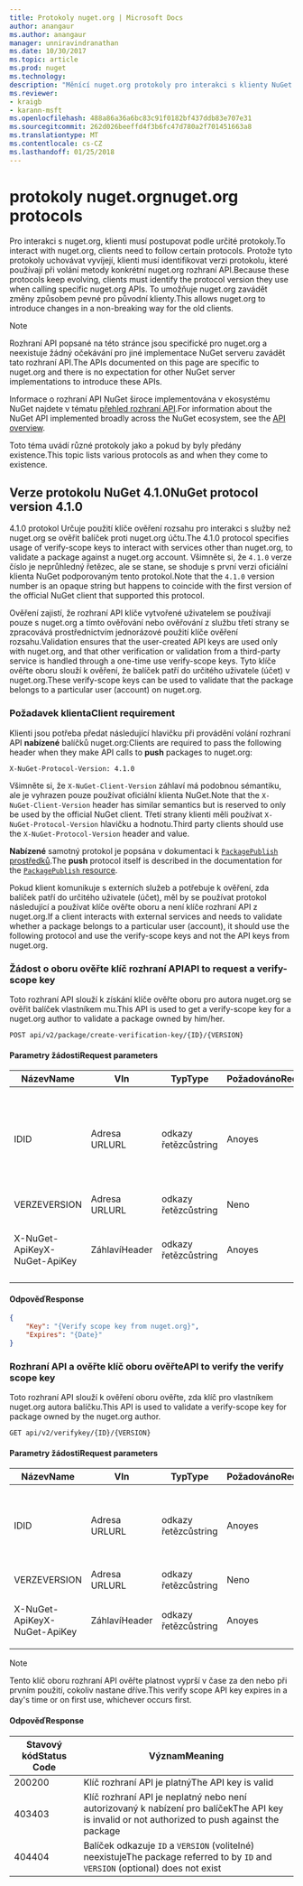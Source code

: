 ```yaml
---
title: Protokoly nuget.org | Microsoft Docs
author: anangaur
ms.author: anangaur
manager: unniravindranathan
ms.date: 10/30/2017
ms.topic: article
ms.prod: nuget
ms.technology: 
description: "Měnící nuget.org protokoly pro interakci s klienty NuGet."
ms.reviewer:
- kraigb
- karann-msft
ms.openlocfilehash: 488a86a36a6bc83c91f0182bf437ddb83e707e31
ms.sourcegitcommit: 262d026beeffd4f3b6fc47d780a2f701451663a8
ms.translationtype: MT
ms.contentlocale: cs-CZ
ms.lasthandoff: 01/25/2018
---
```

# <a name="nugetorg-protocols"></a><span data-ttu-id="0b541-103">protokoly nuget.org</span><span class="sxs-lookup"><span data-stu-id="0b541-103">nuget.org protocols</span></span>

<span data-ttu-id="0b541-104">Pro interakci s nuget.org, klienti musí postupovat podle určité protokoly.</span><span class="sxs-lookup"><span data-stu-id="0b541-104">To interact with nuget.org, clients need to follow certain protocols.</span></span> <span data-ttu-id="0b541-105">Protože tyto protokoly uchovávat vyvíjejí, klienti musí identifikovat verzi protokolu, které používají při volání metody konkrétní nuget.org rozhraní API.</span><span class="sxs-lookup"><span data-stu-id="0b541-105">Because these protocols keep evolving, clients must identify the protocol version they use when calling specific nuget.org APIs.</span></span> <span data-ttu-id="0b541-106">To umožňuje nuget.org zavádět změny způsobem pevné pro původní klienty.</span><span class="sxs-lookup"><span data-stu-id="0b541-106">This allows nuget.org to introduce changes in a non-breaking way for the old clients.</span></span>

> [!Note]
> <span data-ttu-id="0b541-107">Rozhraní API popsané na této stránce jsou specifické pro nuget.org a neexistuje žádný očekávání pro jiné implementace NuGet serveru zavádět tato rozhraní API.</span><span class="sxs-lookup"><span data-stu-id="0b541-107">The APIs documented on this page are specific to nuget.org and there is no expectation for other NuGet server implementations to introduce these APIs.</span></span> 

<span data-ttu-id="0b541-108">Informace o rozhraní API NuGet široce implementována v ekosystému NuGet najdete v tématu [přehled rozhraní API](overview.md).</span><span class="sxs-lookup"><span data-stu-id="0b541-108">For information about the NuGet API implemented broadly across the NuGet ecosystem, see the [API overview](overview.md).</span></span>

<span data-ttu-id="0b541-109">Toto téma uvádí různé protokoly jako a pokud by byly předány existence.</span><span class="sxs-lookup"><span data-stu-id="0b541-109">This topic lists various protocols as and when they come to existence.</span></span>

## <a name="nuget-protocol-version-410"></a><span data-ttu-id="0b541-110">Verze protokolu NuGet 4.1.0</span><span class="sxs-lookup"><span data-stu-id="0b541-110">NuGet protocol version 4.1.0</span></span>

<span data-ttu-id="0b541-111">4.1.0 protokol Určuje použití klíče ověření rozsahu pro interakci s služby než nuget.org se ověřit balíček proti nuget.org účtu.</span><span class="sxs-lookup"><span data-stu-id="0b541-111">The 4.1.0 protocol specifies usage of verify-scope keys to interact with services other than nuget.org, to validate a package against a nuget.org account.</span></span> <span data-ttu-id="0b541-112">Všimněte si, že `4.1.0` verze číslo je neprůhledný řetězec, ale se stane, se shoduje s první verzi oficiální klienta NuGet podporovaným tento protokol.</span><span class="sxs-lookup"><span data-stu-id="0b541-112">Note that the `4.1.0` version number is an opaque string but happens to coincide with the first version of the official NuGet client that supported this protocol.</span></span>

<span data-ttu-id="0b541-113">Ověření zajistí, že rozhraní API klíče vytvořené uživatelem se používají pouze s nuget.org a tímto ověřování nebo ověřování z službu třetí strany se zpracovává prostřednictvím jednorázové použití klíče ověření rozsahu.</span><span class="sxs-lookup"><span data-stu-id="0b541-113">Validation ensures that the user-created API keys are used only with nuget.org, and that other verification or validation from a third-party service is handled through a one-time use verify-scope keys.</span></span> <span data-ttu-id="0b541-114">Tyto klíče ověřte oboru slouží k ověření, že balíček patří do určitého uživatele (účet) v nuget.org.</span><span class="sxs-lookup"><span data-stu-id="0b541-114">These verify-scope keys can be used to validate that the package belongs to a particular user (account) on nuget.org.</span></span>

### <a name="client-requirement"></a><span data-ttu-id="0b541-115">Požadavek klienta</span><span class="sxs-lookup"><span data-stu-id="0b541-115">Client requirement</span></span>

<span data-ttu-id="0b541-116">Klienti jsou potřeba předat následující hlavičku při provádění volání rozhraní API **nabízené** balíčků nuget.org:</span><span class="sxs-lookup"><span data-stu-id="0b541-116">Clients are required to pass the following header when they make API calls to **push** packages to nuget.org:</span></span>

    X-NuGet-Protocol-Version: 4.1.0

<span data-ttu-id="0b541-117">Všimněte si, že `X-NuGet-Client-Version` záhlaví má podobnou sémantiku, ale je vyhrazen pouze používat oficiální klienta NuGet.</span><span class="sxs-lookup"><span data-stu-id="0b541-117">Note that the `X-NuGet-Client-Version` header has similar semantics but is reserved to only be used by the official NuGet client.</span></span> <span data-ttu-id="0b541-118">Třetí strany klienti měli používat `X-NuGet-Protocol-Version` hlavičku a hodnotu.</span><span class="sxs-lookup"><span data-stu-id="0b541-118">Third party clients should use the `X-NuGet-Protocol-Version` header and value.</span></span>

<span data-ttu-id="0b541-119">**Nabízené** samotný protokol je popsána v dokumentaci k [ `PackagePublish` prostředků](package-publish-resource.md).</span><span class="sxs-lookup"><span data-stu-id="0b541-119">The **push** protocol itself is described in the documentation for the [`PackagePublish` resource](package-publish-resource.md).</span></span>

<span data-ttu-id="0b541-120">Pokud klient komunikuje s externích služeb a potřebuje k ověření, zda balíček patří do určitého uživatele (účet), měl by se používat protokol následující a používat klíče ověřte oboru a není klíče rozhraní API z nuget.org.</span><span class="sxs-lookup"><span data-stu-id="0b541-120">If a client interacts with external services and needs to validate whether a package belongs to a particular user (account), it should use the following protocol and use the verify-scope keys and not the API keys from nuget.org.</span></span>

### <a name="api-to-request-a-verify-scope-key"></a><span data-ttu-id="0b541-121">Žádost o oboru ověřte klíč rozhraní API</span><span class="sxs-lookup"><span data-stu-id="0b541-121">API to request a verify-scope key</span></span>

<span data-ttu-id="0b541-122">Toto rozhraní API slouží k získání klíče ověřte oboru pro autora nuget.org se ověřit balíček vlastníkem mu.</span><span class="sxs-lookup"><span data-stu-id="0b541-122">This API is used to get a verify-scope key for a nuget.org author to validate a package owned by him/her.</span></span>

    POST api/v2/package/create-verification-key/{ID}/{VERSION}

#### <a name="request-parameters"></a><span data-ttu-id="0b541-123">Parametry žádosti</span><span class="sxs-lookup"><span data-stu-id="0b541-123">Request parameters</span></span>

<span data-ttu-id="0b541-124">Název</span><span class="sxs-lookup"><span data-stu-id="0b541-124">Name</span></span>           | <span data-ttu-id="0b541-125">V</span><span class="sxs-lookup"><span data-stu-id="0b541-125">In</span></span>     | <span data-ttu-id="0b541-126">Typ</span><span class="sxs-lookup"><span data-stu-id="0b541-126">Type</span></span>   | <span data-ttu-id="0b541-127">Požadováno</span><span class="sxs-lookup"><span data-stu-id="0b541-127">Required</span></span> | <span data-ttu-id="0b541-128">Poznámky</span><span class="sxs-lookup"><span data-stu-id="0b541-128">Notes</span></span>
-------------- | ------ | ------ | -------- | -----
<span data-ttu-id="0b541-129">ID</span><span class="sxs-lookup"><span data-stu-id="0b541-129">ID</span></span>             | <span data-ttu-id="0b541-130">Adresa URL</span><span class="sxs-lookup"><span data-stu-id="0b541-130">URL</span></span>    | <span data-ttu-id="0b541-131">odkazy řetězců</span><span class="sxs-lookup"><span data-stu-id="0b541-131">string</span></span> | <span data-ttu-id="0b541-132">Ano</span><span class="sxs-lookup"><span data-stu-id="0b541-132">yes</span></span>      | <span data-ttu-id="0b541-133">Balíček identidier, pro které je požadováno ověřte, zda klíč oboru</span><span class="sxs-lookup"><span data-stu-id="0b541-133">The package identidier for which the verify scope key is requested</span></span>
<span data-ttu-id="0b541-134">VERZE</span><span class="sxs-lookup"><span data-stu-id="0b541-134">VERSION</span></span>        | <span data-ttu-id="0b541-135">Adresa URL</span><span class="sxs-lookup"><span data-stu-id="0b541-135">URL</span></span>    | <span data-ttu-id="0b541-136">odkazy řetězců</span><span class="sxs-lookup"><span data-stu-id="0b541-136">string</span></span> | <span data-ttu-id="0b541-137">Ne</span><span class="sxs-lookup"><span data-stu-id="0b541-137">no</span></span>       | <span data-ttu-id="0b541-138">Verze balíčku</span><span class="sxs-lookup"><span data-stu-id="0b541-138">The package version</span></span>
<span data-ttu-id="0b541-139">X-NuGet-ApiKey</span><span class="sxs-lookup"><span data-stu-id="0b541-139">X-NuGet-ApiKey</span></span> | <span data-ttu-id="0b541-140">Záhlaví</span><span class="sxs-lookup"><span data-stu-id="0b541-140">Header</span></span> | <span data-ttu-id="0b541-141">odkazy řetězců</span><span class="sxs-lookup"><span data-stu-id="0b541-141">string</span></span> | <span data-ttu-id="0b541-142">Ano</span><span class="sxs-lookup"><span data-stu-id="0b541-142">yes</span></span>      | <span data-ttu-id="0b541-143">Třeba `X-NuGet-ApiKey: {USER_API_KEY}`.</span><span class="sxs-lookup"><span data-stu-id="0b541-143">For example, `X-NuGet-ApiKey: {USER_API_KEY}`</span></span>

#### <a name="response"></a><span data-ttu-id="0b541-144">Odpověď</span><span class="sxs-lookup"><span data-stu-id="0b541-144">Response</span></span>

```json
{
    "Key": "{Verify scope key from nuget.org}",
    "Expires": "{Date}"
}
```

### <a name="api-to-verify-the-verify-scope-key"></a><span data-ttu-id="0b541-145">Rozhraní API a ověřte klíč oboru ověřte</span><span class="sxs-lookup"><span data-stu-id="0b541-145">API to verify the verify scope key</span></span>

<span data-ttu-id="0b541-146">Toto rozhraní API slouží k ověření oboru ověřte, zda klíč pro vlastníkem nuget.org autora balíčku.</span><span class="sxs-lookup"><span data-stu-id="0b541-146">This API is used to validate a verify-scope key for package owned by the nuget.org author.</span></span>

    GET api/v2/verifykey/{ID}/{VERSION}

#### <a name="request-parameters"></a><span data-ttu-id="0b541-147">Parametry žádosti</span><span class="sxs-lookup"><span data-stu-id="0b541-147">Request parameters</span></span>

<span data-ttu-id="0b541-148">Název</span><span class="sxs-lookup"><span data-stu-id="0b541-148">Name</span></span>           | <span data-ttu-id="0b541-149">V</span><span class="sxs-lookup"><span data-stu-id="0b541-149">In</span></span>     | <span data-ttu-id="0b541-150">Typ</span><span class="sxs-lookup"><span data-stu-id="0b541-150">Type</span></span>   | <span data-ttu-id="0b541-151">Požadováno</span><span class="sxs-lookup"><span data-stu-id="0b541-151">Required</span></span> | <span data-ttu-id="0b541-152">Poznámky</span><span class="sxs-lookup"><span data-stu-id="0b541-152">Notes</span></span>
-------------  | ------ | ------ | -------- | -----
<span data-ttu-id="0b541-153">ID</span><span class="sxs-lookup"><span data-stu-id="0b541-153">ID</span></span>             | <span data-ttu-id="0b541-154">Adresa URL</span><span class="sxs-lookup"><span data-stu-id="0b541-154">URL</span></span>    | <span data-ttu-id="0b541-155">odkazy řetězců</span><span class="sxs-lookup"><span data-stu-id="0b541-155">string</span></span> | <span data-ttu-id="0b541-156">Ano</span><span class="sxs-lookup"><span data-stu-id="0b541-156">yes</span></span>      | <span data-ttu-id="0b541-157">Identifikátor balíčku, jehož klíč oboru ověřte, zda je požadováno</span><span class="sxs-lookup"><span data-stu-id="0b541-157">The package identifier for which the verify scope key is requested</span></span>
<span data-ttu-id="0b541-158">VERZE</span><span class="sxs-lookup"><span data-stu-id="0b541-158">VERSION</span></span>        | <span data-ttu-id="0b541-159">Adresa URL</span><span class="sxs-lookup"><span data-stu-id="0b541-159">URL</span></span>    | <span data-ttu-id="0b541-160">odkazy řetězců</span><span class="sxs-lookup"><span data-stu-id="0b541-160">string</span></span> | <span data-ttu-id="0b541-161">Ne</span><span class="sxs-lookup"><span data-stu-id="0b541-161">no</span></span>       | <span data-ttu-id="0b541-162">Verze balíčku</span><span class="sxs-lookup"><span data-stu-id="0b541-162">The package version</span></span>
<span data-ttu-id="0b541-163">X-NuGet-ApiKey</span><span class="sxs-lookup"><span data-stu-id="0b541-163">X-NuGet-ApiKey</span></span> | <span data-ttu-id="0b541-164">Záhlaví</span><span class="sxs-lookup"><span data-stu-id="0b541-164">Header</span></span> | <span data-ttu-id="0b541-165">odkazy řetězců</span><span class="sxs-lookup"><span data-stu-id="0b541-165">string</span></span> | <span data-ttu-id="0b541-166">Ano</span><span class="sxs-lookup"><span data-stu-id="0b541-166">yes</span></span>      | <span data-ttu-id="0b541-167">Třeba `X-NuGet-ApiKey: {VERIFY_SCOPE_KEY}`.</span><span class="sxs-lookup"><span data-stu-id="0b541-167">For example, `X-NuGet-ApiKey: {VERIFY_SCOPE_KEY}`</span></span>

> [!Note]
> <span data-ttu-id="0b541-168">Tento klíč oboru rozhraní API ověřte platnost vyprší v čase za den nebo při prvním použití, cokoliv nastane dříve.</span><span class="sxs-lookup"><span data-stu-id="0b541-168">This verify scope API key expires in a day's time or on first use, whichever occurs first.</span></span>

#### <a name="response"></a><span data-ttu-id="0b541-169">Odpověď</span><span class="sxs-lookup"><span data-stu-id="0b541-169">Response</span></span>

<span data-ttu-id="0b541-170">Stavový kód</span><span class="sxs-lookup"><span data-stu-id="0b541-170">Status Code</span></span> | <span data-ttu-id="0b541-171">Význam</span><span class="sxs-lookup"><span data-stu-id="0b541-171">Meaning</span></span>
----------- | -------
<span data-ttu-id="0b541-172">200</span><span class="sxs-lookup"><span data-stu-id="0b541-172">200</span></span>         | <span data-ttu-id="0b541-173">Klíč rozhraní API je platný</span><span class="sxs-lookup"><span data-stu-id="0b541-173">The API key is valid</span></span>
<span data-ttu-id="0b541-174">403</span><span class="sxs-lookup"><span data-stu-id="0b541-174">403</span></span>         | <span data-ttu-id="0b541-175">Klíč rozhraní API je neplatný nebo není autorizovaný k nabízení pro balíček</span><span class="sxs-lookup"><span data-stu-id="0b541-175">The API key is invalid or not authorized to push against the package</span></span>
<span data-ttu-id="0b541-176">404</span><span class="sxs-lookup"><span data-stu-id="0b541-176">404</span></span>         | <span data-ttu-id="0b541-177">Balíček odkazuje `ID` a `VERSION` (volitelné) neexistuje</span><span class="sxs-lookup"><span data-stu-id="0b541-177">The package referred to by `ID` and `VERSION` (optional) does not exist</span></span>
